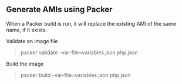 Generate AMIs using Packer
--------------------------

When a Packer build is run, it will replace the existing AMI of the same name, if it exists.

Validate an image file

> packer validate -var-file=variables.json php.json

Build the image

> packer build -var-file=variables.json php.json